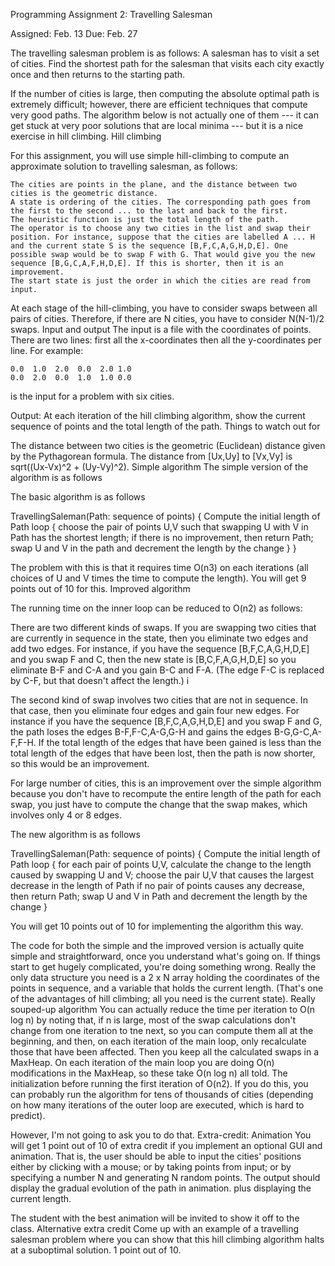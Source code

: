  Programming Assignment 2: Travelling Salesman

Assigned: Feb. 13
Due: Feb. 27

The travelling salesman problem is as follows: A salesman has to visit a set of cities. Find the shortest path for the salesman that visits each city exactly once and then returns to the starting path.

If the number of cities is large, then computing the absolute optimal path is extremely difficult; however, there are efficient techniques that compute very good paths. The algorithm below is not actually one of them --- it can get stuck at very poor solutions that are local minima --- but it is a nice exercise in hill climbing.
Hill climbing

For this assignment, you will use simple hill-climbing to compute an approximate solution to travelling salesman, as follows:

    The cities are points in the plane, and the distance between two cities is the geometric distance.
    A state is ordering of the cities. The corresponding path goes from the first to the second ... to the last and back to the first.
    The heuristic function is just the total length of the path.
    The operator is to choose any two cities in the list and swap their position. For instance, suppose that the cities are labelled A ... H and the current state S is the sequence [B,F,C,A,G,H,D,E]. One possible swap would be to swap F with G. That would give you the new sequence [B,G,C,A,F,H,D,E]. If this is shorter, then it is an improvement.
    The start state is just the order in which the cities are read from input. 

At each stage of the hill-climbing, you have to consider swaps between all pairs of cities. Therefore, if there are N cities, you have to consider N(N-1)/2 swaps.
Input and output
The input is a file with the coordinates of points. There are two lines: first all the x-coordinates then all the y-coordinates per line. For example:

    0.0  1.0  2.0  0.0  2.0 1.0
    0.0  2.0  0.0  1.0  1.0 0.0

is the input for a problem with six cities.

Output: At each iteration of the hill climbing algorithm, show the current sequence of points and the total length of the path.
Things to watch out for

The distance between two cities is the geometric (Euclidean) distance given by the Pythagorean formula. The distance from [Ux,Uy] to [Vx,Vy] is
sqrt((Ux-Vx)^2 + (Uy-Vy)^2).
Simple algorithm
The simple version of the algorithm is as follows

The basic algorithm is as follows

TravellingSaleman(Path: sequence of points) {
   Compute the initial length of Path
   loop {
      choose the pair of points U,V such that 
         swapping U with V in Path has the shortest length;
      if there is no improvement, then return Path;
      swap U and V in the path and decrement the length by the change
    }
}

The problem with this is that it requires time O(n3) on each iterations (all choices of U and V times the time to compute the length). You will get 9 points out of 10 for this.
Improved algorithm

The running time on the inner loop can be reduced to O(n2) as follows:

There are two different kinds of swaps. If you are swapping two cities that are currently in sequence in the state, then you eliminate two edges and add two edges. For instance, if you have the sequence [B,F,C,A,G,H,D,E] and you swap F and C, then the new state is [B,C,F,A,G,H,D,E] so you eliminate B-F and C-A and you gain B-C and F-A. (The edge F-C is replaced by C-F, but that doesn't affect the length.) i

The second kind of swap involves two cities that are not in sequence. In that case, then you eliminate four edges and gain four new edges. For instance if you have the sequence [B,F,C,A,G,H,D,E] and you swap F and G, the path loses the edges B-F,F-C,A-G,G-H and gains the edges B-G,G-C,A-F,F-H. If the total length of the edges that have been gained is less than the total length of the edges that have been lost, then the path is now shorter, so this would be an improvement.

For large number of cities, this is an improvement over the simple algorithm because you don't have to recompute the entire length of the path for each swap, you just have to compute the change that the swap makes, which involves only 4 or 8 edges.

The new algorithm is as follows

TravellingSaleman(Path: sequence of points) {
   Compute the initial length of Path
   loop {
      for each pair of points U,V, calculate the change to the length
             caused by swapping U and V;
      choose the pair U,V 
           that causes the largest decrease in the length of Path
      if no pair of points causes any decrease, 
          then return Path;
      swap U and V in Path and decrement the length by the change
    }

You will get 10 points out of 10 for implementing the algorithm this way.

The code for both the simple and the improved version is actually quite simple and straightforward, once you understand what's going on. If things start to get hugely complicated, you're doing something wrong. Really the only data structure you need is a 2 x N array holding the coordinates of the points in sequence, and a variable that holds the current length. (That's one of the advantages of hill climbing; all you need is the current state).
Really souped-up algorithm
You can actually reduce the time per iteration to O(n log n) by noting that, if n is large, most of the swap calculations don't change from one iteration to tne next, so you can compute them all at the beginning, and then, on each iteration of the main loop, only recalculate those that have been affected. Then you keep all the calculated swaps in a MaxHeap. On each iteration of the main loop you are doing O(n) modifications in the MaxHeap, so these take O(n log n) all told. The initialization before running the first iteration of O(n2). If you do this, you can probably run the algorithm for tens of thousands of cities (depending on how many iterations of the outer loop are executed, which is hard to predict).

However, I'm not going to ask you to do that.
Extra-credit: Animation
You will get 1 point out of 10 of extra credit if you implement an optional GUI and animation. That is, the user should be able to input the cities' positions either by clicking with a mouse; or by taking points from input; or by specifying a number N and generating N random points. The output should display the gradual evolution of the path in animation. plus displaying the current length.

The student with the best animation will be invited to show it off to the class.
Alternative extra credit
Come up with an example of a travelling salesman problem where you can show that this hill climbing algorithm halts at a suboptimal solution. 1 point out of 10. 